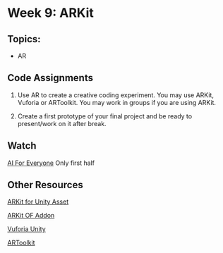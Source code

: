 # Week 9: ARKit

## Topics:

- AR

## Code Assignments

1. Use AR to create a creative coding experiment. You may use ARKit, Vuforia or ARToolkit. You may work in groups if you are using ARKit.

2. Create a first prototype of your final project and be ready to present/work on it after break.

## Watch
[AI For Everyone](https://www.youtube.com/watch?v=xhp1m9thnbE) Only first half

## Other Resources

[ARKit for Unity Asset](https://www.assetstore.unity3d.com/en/#!/content/92515)

[ARKit OF Addon](https://github.com/sortofsleepy/ofxARKit)

[Vuforia Unity](https://library.vuforia.com/articles/Training/getting-started-with-vuforia-in-unity-2017-2-beta.html)

[ARToolkit](https://artoolkit.org)
